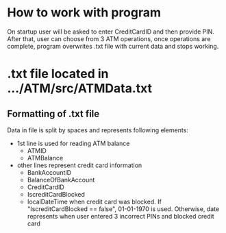 # How to work with program
On startup user will be asked to enter CreditCardID and then provide PIN. After that, user can choose from 3 ATM operations, once operations are complete, program overwrites .txt file with current data and stops working.
# .txt file located in .../ATM/src/ATMData.txt
## Formatting of .txt file
Data in file is split by spaces and represents following elements:
- 1st line is used for reading ATM balance
     - ATMID
     - ATMBalance
- other lines represent credit card information
     - BankAccountID
     - BalanceOfBankAccount
     - CreditCardID
     - IscreditCardBlocked
     - localDateTime when credit card was blocked. If "IscreditCardBlocked == false", 01-01-1970 is used. Otherwise, date represents when user entered 3 incorrect PINs and blocked credit card

